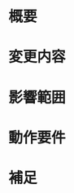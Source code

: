 <!-- あくまでテンプレートなので必ずしもすべての項目を埋めなくてよい -->

# 概要
<!-- 変更の目的 もしくは 関連する Issue 番号 -->

# 変更内容
<!-- ビューの変更がある場合はスクショによる比較などがあるとわかりやすい -->

<!--
before | after
---- | ----
<img src="" width="320"/> | <img src="" width="320"/>
-->

# 影響範囲
<!-- この関数を変更したのでこの機能にも影響がある、など -->

# 動作要件
<!-- 動作に必要な 環境変数 / 依存関係 / DBの更新 など -->

# 補足
<!-- レビューをする際に見てほしい点、ローカル環境で試す際の注意点、など -->
